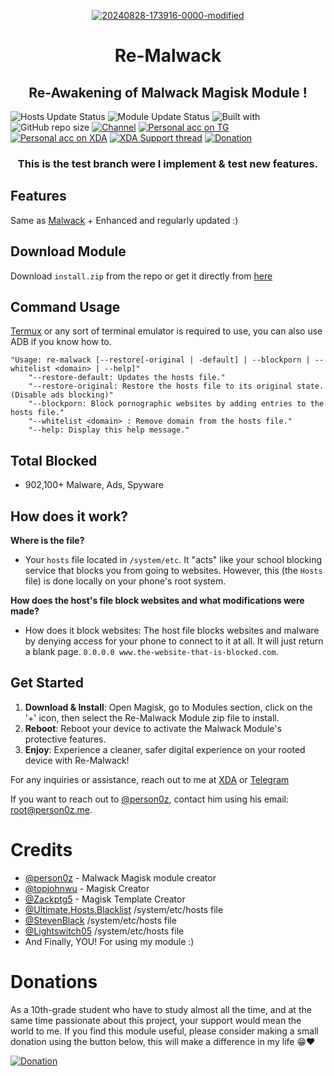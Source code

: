 <div align="center">
  
<a href="https://ibb.co/MRfcZnF"><img src="https://i.ibb.co/MRfcZnF/20240828-173916-0000-modified.png" alt="20240828-173916-0000-modified" border="0"></a>
</div>
<h1 align="center">Re-Malwack</h1>
<h2 align="center">Re-Awakening of Malwack Magisk Module !</h2>

![Hosts Update Status](https://img.shields.io/badge/Hosts_update_status-Daily-green)
![Module Update Status](https://img.shields.io/badge/Module_update_status-Regularly-green)
![Built with](https://img.shields.io/badge/Made_with-Love-red)
![GitHub repo size](https://img.shields.io/github/repo-size/ZG089/Re-Malwack)
[![Channel](https://img.shields.io/badge/Channel-ZGTechs-252850?color=blue&logo=telegram)](https://t.me/ZGTechs)
[![Personal acc on TG](https://img.shields.io/badge/Contact_Developer_via-Telegram-252850?color=blue&logo=telegram)](https://t.me/zgx_dev)
[![Personal acc on XDA](https://img.shields.io/badge/Contact_Developer_via-XDA-252850?color=orange&logo=xdadevelopers)](https://xdaforums.com/m/zg_dev.11432109/)
[![XDA Support thread](https://img.shields.io/badge/Support_thread-XDA-252850?color=orange&logo=xdadevelopers)](https://xdaforums.com/t/re-malwack-revival-of-malwack-module.4690049/)
[![Donation](https://img.shields.io/badge/Support%20Development-black?&logo=buymeacoffee&logoColor=black&logoSize=auto&color=%23FFDD00&cacheSeconds=2&link=https%3A%2F%2Fbuymeacoffee.com%2Fzg089&link=https%3A%2F%2Fbuymeacoffee.com%2Fzg089)](https://buymeacoffee.com/zg089)

<h3 align="center">This is the test branch were I implement & test new features.</h3>


## Features

Same as [Malwack](https://github.com/Magisk-Modules-Alt-Repo/Malwack/#features) + Enhanced and regularly updated :)

## Download Module

Download ``install.zip`` from the repo or get it directly from [here](https://github.com/ZG089/Re-Malwack/raw/main/install.zip)

## Command Usage
[Termux](https://f-droid.org/en/packages/com.termux/) or any sort of terminal emulator is required to use, you can also use ADB if you know how to.

```
"Usage: re-malwack [--restore[-original | -default] | --blockporn | --whitelist <domain> | --help]"
    "--restore-default: Updates the hosts file."
    "--restore-original: Restore the hosts file to its original state. (Disable ads blocking)"
    "--blockporn: Block pornographic websites by adding entries to the hosts file."
    "--whitelist <domain> : Remove domain from the hosts file."
    "--help: Display this help message."
```

## Total Blocked
- 902,100+ Malware, Ads, Spyware

## How does it work?

**Where is the file?**
- Your ``hosts`` file located in ``/system/etc``. It "acts" like your school blocking service that blocks you from going to websites. However, this (the ``Hosts`` file) is done locally on your phone's root system. 

**How does the host's file block websites and what modifications were made?**
- How does it block websites: The host file blocks websites and malware by denying access for your phone to connect to it at all. It will just return a blank page. ``0.0.0.0 www.the-website-that-is-blocked.com``.

## Get Started

1. **Download & Install**: Open Magisk, go to Modules section, click on the '+' icon, then select the Re-Malwack Module zip file to install.
2. **Reboot**: Reboot your device to activate the Malwack Module's protective features.
3. **Enjoy**: Experience a cleaner, safer digital experience on your rooted device with Re-Malwack!

For any inquiries or assistance, reach out to me at [XDA](https://xdaforums.com/m/zg_dev.11432109/) or [Telegram](https://t.me/zgx_dev) 

If you want to reach out to [@person0z](https://github.com/Person0z), contact him using his email: root@person0z.me.

# Credits
- [@person0z](https://github.com/Person0z) - Malwack Magisk module creator
- [@topjohnwu](https://github.com/topjohnwu) - Magisk Creator
- [@Zackptg5](https://github.com/Zackptg5/MMT-Extended) - Magisk Template Creator
- [@Ultimate.Hosts.Blacklist](https://github.com/Ultimate-Hosts-Blacklist/Ultimate.Hosts.Blacklist) /system/etc/hosts file 
- [@StevenBlack](https://github.com/StevenBlack/hosts) /system/etc/hosts file
- [@Lightswitch05](https://github.com/Lightswitch05/hosts) /system/etc/hosts file
- And Finally, YOU! For using my module :)

# Donations

As a 10th-grade student who have to study almost all the time, and at the same time passionate about this project, your support would mean the world to me. If you find this module useful, please consider making a small donation using the button below, this will make a difference in my life 😁❤️

[![Donation](https://img.shields.io/badge/BUY_ME_A_COFFEE-black?&logo=buymeacoffee&logoColor=black&style=for-the-badge&logoSize=50&color=%23FFDD00&cacheSeconds=2&link=https%3A%2F%2Fbuymeacoffee.com%2Fzg089&link=https%3A%2F%2Fbuymeacoffee.com%2Fzg089)](https://buymeacoffee.com/zg089)
